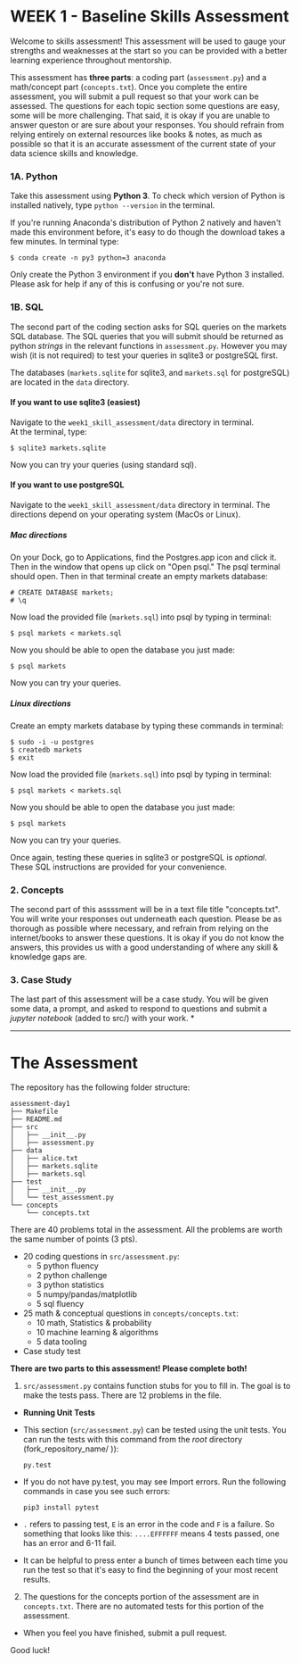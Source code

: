 # WEEK 1 - Baseline Skills Assessment


Welcome to skills assessment!  This assessment will be used to gauge your strengths and weaknesses at the start so you can be provided with a better learning experience throughout mentorship.

This assessment has **three parts**: a coding part (`assessment.py`) and a math/concept part (`concepts.txt`). Once you complete the entire assessment, you will submit a pull request so that your work can be assessed. The questions for each topic section some questions are easy, some will be more challenging. That said, it is okay if you are unable to answer queston or are sure about your responses. You should refrain from relying entirely on external resources like books & notes, as much as possible so that it is an accurate assessment of the current state of your data science skills and knowledge.


### 1A. Python
Take this assessment using  **Python 3**.  To check which version of Python is installed natively, type `python --version` in the terminal. 

If you're running Anaconda's distribution of Python 2 natively and haven't made this environment before, it's easy to do though the download takes a few minutes.  In terminal type:
```
$ conda create -n py3 python=3 anaconda
```        
Only create the Python 3 environment if you **don't** have Python 3 installed.  Please ask for help if any of this is confusing or you're not sure.  


### 1B. SQL
The second part of the coding section asks for SQL queries on the markets SQL database.  The SQL queries that you will submit should be returned as python *strings* in the relevant functions in `assessment.py`.  However you may wish (it is not required) to test your queries in sqlite3 or postgreSQL first.

The databases (`markets.sqlite` for sqlite3, and `markets.sql` for postgreSQL) are located in the `data` directory. 


#### If you want to use sqlite3 (easiest)
Navigate to the `week1_skill_assessment/data` directory in terminal.  
At the terminal, type:
```
$ sqlite3 markets.sqlite
```
Now you can try your queries (using standard sql).

#### If you want to use postgreSQL
Navigate to the `week1_skill_assessment/data` directory in terminal.
The directions depend on your operating system (MacOs or Linux). 

##### Mac directions
On your Dock, go to Applications, find the Postgres.app icon and click it.
Then in the window that opens up click on "Open psql."  The psql terminal should open.  Then in that terminal create an empty markets database:  
```
# CREATE DATABASE markets;
# \q
```
Now load the provided file (`markets.sql`) into psql by typing in terminal:
```
$ psql markets < markets.sql
```
Now you should be able to open the database you just made:
```
$ psql markets
```
Now you can try your queries.

##### Linux directions
Create an empty markets database by typing these commands in terminal: 
```
$ sudo -i -u postgres
$ createdb markets
$ exit
```
Now load the provided file (`markets.sql`) into psql by typing in terminal:
```
$ psql markets < markets.sql
```
Now you should be able to open the database you just made:
```
$ psql markets
```
Now you can try your queries.  

Once again, testing these queries in sqlite3 or postgreSQL is *optional*.  These SQL instructions are provided for your convenience.

### 2. Concepts
The second part of this assssment will be in a text file title "concepts.txt". You will write your responses out underneath each question. Please be as thorough as possible where necessary, and refrain from relying on the internet/books to answer these questions. It is okay if you do not know the answers, this provides us with a good understanding of where any skill & knowledge gaps are. 

### 3. Case Study
The last part of this assessment will be a case study. You will be given some data, a prompt, and asked to respond to questions
and submit a *jupyter notebook* (added to src/) with your work.
*

________________________________________________________________________________________________________________________
# The Assessment

The repository has the following folder structure:

    assessment-day1
    ├── Makefile
    ├── README.md
    ├── src
    │   ├── __init__.py
    │   ├── assessment.py
    ├── data
    │   ├── alice.txt
    │   ├── markets.sqlite
    │   ├── markets.sql
    ├── test
    │   ├── __init__.py
    │   └── test_assessment.py
    └── concepts
        └── concepts.txt

There are 40 problems total in the assessment.  All the problems are worth the same number of points (3 pts).  
- 20 coding questions in `src/assessment.py`: 
    - 5 python fluency
    - 2 python challenge
    - 3 python statistics
    - 5 numpy/pandas/matplotlib
    - 5 sql fluency
- 25 math & conceptual questions in `concepts/concepts.txt`: 
    - 10 math, Statistics & probability
    - 10 machine learning & algorithms
    - 5 data tooling
- Case study test

**There are two parts to this assessment!  Please complete both!**

1. `src/assessment.py` contains function stubs for you to fill in. The goal is to make the tests pass. There are 12 problems in the file.

 * **Running Unit Tests**

 * This section (`src/assessment.py`) can be tested using the unit tests. You can run the tests with this command from the *root* directory (fork_repository_name/ )):    

    `py.test`

 * If you do not have py.test, you may see Import errors. Run the following commands in case you see such errors:    

    `pip3 install pytest`     

 * `.` refers to passing test, `E` is an error in the code and `F` is a failure. So something that looks like this: `....EFFFFFF` means 4 tests passed, one has an error and 6-11 fail.
 * It can be helpful to press enter a bunch of times between each time you run the test so that it's easy to find the beginning of your most recent results.    


2. The questions for the concepts portion of the assessment are in `concepts.txt`.
  There are no automated tests for this portion of the assessment.

* When you feel you have finished, submit a pull request.


Good luck!
